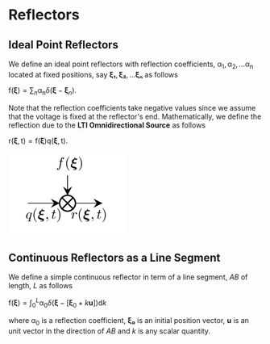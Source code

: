 # Reflectors

## Ideal Point Reflectors

We define an ideal point reflectors with reflection coefficients,
$\mathsf{\alpha_1},\mathsf{\alpha_2},…\mathsf{\alpha_n}$ located at fixed positions, say $\bm{ξ₁},\bm{ξ₂},…\bm{ξₙ}$
as follows

$\mathsf{f(\bm{\xi})} = \sum_{n} \mathsf{\alpha_n} \delta(\bm{\xi} - \bm{\xi}_n).$

Note that the reflection coefficients take negative values since we assume that the voltage is fixed at the reflector's end.
Mathematically, we define the reflection due to the **LTI Omnidirectional Source** as follows

$\mathsf{r(\bm{\xi},t)} = \mathsf{f(\bm{\xi})} \mathsf{q(\bm{\xi},t)}.$

![](https://raw.githubusercontent.com/NMSU-ISA/LTVsystems/main/docs/src/assets/LTI_BD_primaryRef.png)

## Continuous Reflectors as a Line Segment

We define a simple continuous reflector in term of a line segment, $AB$ of
length, $L$ as follows

$\mathsf{f(\bm{\xi})} = \int_{0}^{L}\mathsf{\alpha_0} \delta(\bm{\xi} - [\bm{\xi}_0+k\bm{u}]) \mathrm{d}k$

where $\mathsf{\alpha_0}$ is a reflection coefficient, $\bm{ξ₀}$ is an initial position vector,
$\bm{u}$ is an unit vector in the direction of $AB$ and $k$ is any scalar quantity.
